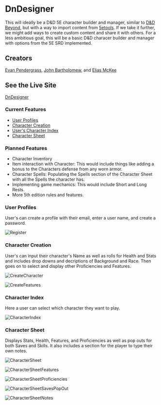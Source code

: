 # DnDesigner
This will ideally be a D&D 5E character builder and manager, similar to [D&D Beyond](https://www.dndbeyond.com/), but with a way to import content from [5etools](https://5e.tools/). If we take it further, we might add ways to create custom content and share it with others. For a less ambitious goal, this will be a basic D&D characer builder and manager with options from the 5E SRD implemented.

## Creators
[Evan Pendergrass](https://github.com/NullPointer1331), [John Bartholomew](https://github.com/JohnnyBee86), and [Elias McKee](https://github.com/ScarlandianProgrammer)

## See the Live Site
[DnDesigner](https://dndesigner.azurewebsites.net/)

### Current Features

  - [User Profiles](#user-profiles)
  - [Character Creation](#character-creation) 
  - [User's Character Index](#character-index)   
  - [Character Sheet](#character-sheet)

### Planned Features

  - Character Inventory
  - Item interaction with Character: This would include things like adding a bonus to the Characters defense from any worn armor.
  - Character Spells: Populating the Spells section of the Character Sheet with all the Spells the character has.
  - Implementing game mechanics: This would include Short and Long Rests.
  - More 5th edition rules and features.

### User Profiles
User's can create a profile with their email, enter a user name, and create a password.

![Register](https://github.com/NullPointer1331/DnDesigner/assets/130700641/0daa17ac-e594-44cb-8725-792f72fc8532)

### Character Creation
User's can input their character's Name as well as rolls for Health and Stats and includes drop downs and decriptions of Background and Race.  Then goes on to select and display other Proficiencies and Features.

![CreateCharacter](https://github.com/NullPointer1331/DnDesigner/assets/130700641/fa1b2a6d-44e9-48d0-82e5-770dfb1e3a14)

![CreateFeatures](https://github.com/NullPointer1331/DnDesigner/assets/130700641/3c0a704d-f66b-4714-8a51-ff266babdf3a)

### Character Index
Here a user can select which character they want to play.

![CharacterIndex](https://github.com/NullPointer1331/DnDesigner/assets/130700641/cadcc096-5cad-4a02-8ef8-bf865f343cb0)

### Character Sheet
Displays Stats, Health, Features, and Proficiencies as well as pop outs for both Saves and Skills.  It also includes a section for the player to type their own notes.

![CharacterSheet](https://github.com/NullPointer1331/DnDesigner/assets/130700641/dfc2ef73-dcf5-4e9f-85b7-84653787935b)

![CharacterSheetFeatures](https://github.com/NullPointer1331/DnDesigner/assets/130700641/97f0f550-f55e-4483-aef5-81581147b89d)

![CharacterSheetProficiencies](https://github.com/NullPointer1331/DnDesigner/assets/130700641/41c8aa30-2d07-4eb2-953f-589434412b1b)

![CharacterSheetSavesPopOut](https://github.com/NullPointer1331/DnDesigner/assets/130700641/134e2e5c-21c1-4ca9-b5e4-2da5505ad5be)

![CharacterSheetNotes](https://github.com/NullPointer1331/DnDesigner/assets/130700641/92477e85-53d1-4250-b4c3-3ae4732db40d)

